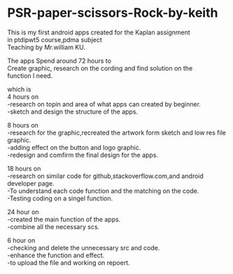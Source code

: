 # PSR-paper-scissors-Rock-by-keith

This is my first android apps created for the Kaplan assignment <br>
in ptdipwt5 course,pdma subject<br>
Teaching by Mr.william KU.<br>

The apps Spend around 72 hours to<br>
Create graphic, research on the cording and find solution on the<br>
function I need.<br>

which is<br>
4 hours on<br>
-research on topin and area of what apps can created by beginner.<br>
-sketch and design the structure of the apps.<br>

8 hours on<br>
-research for the graphic,recreated the artwork form sketch and low res file graphic.<br>
-adding effect on the button and logo graphic.<br>
-redesign and comfirm the final design for the apps.<br>

18 hours on<br>
-research on similar code for github,stackoverflow.com,and android developer page.<br>
-To understand each code function and the matching on the code.<br>
-Testing coding on a singel function.<br>

24 hour on<br>
-created the main function of the apps.<br>
-combine all the necessary scs.<br>

6 hour on<br>
-checking and delete the unnecessary src and code.<br>
-enhance the function and effect.<br>
-to upload the file and working on repoert.<br>
